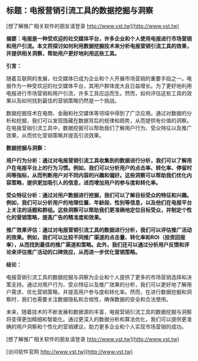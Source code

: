 ## **标题：电报营销引流工具的数据挖掘与洞察**

[想了解推广相关软件的朋友请登录 http://www.vst.tw](http://www.vst.tw)

**摘要：电报是一种受欢迎的社交媒体平台，许多企业和个人使用电报进行市场营销和用户引流。本文将探讨如何利用数据挖掘技术来分析电报营销引流工具的效果，并提供相关洞察，帮助用户更好地利用这些工具。**

**引言：**

随着互联网的发展，社交媒体已成为企业和个人开展市场营销的重要手段之一。电报作为一种受欢迎的社交媒体平台，其用户群体庞大且日益增长。为了更好地利用电报进行市场营销和用户引流，许多工具应运而生。然而，如何评估这些工具的效果以及如何找到最佳的营销策略仍然是一个挑战。

数据挖掘技术在电商、金融和社交媒体等领域中得到了广泛应用。通过对数据的分析和挖掘，我们可以发现隐藏在数据背后的规律和趋势，从而提供有价值的洞察。在电报营销引流工具中，数据挖掘可以帮助我们了解用户行为、受众特征以及推广效果，从而优化营销策略并提高引流效果。

**数据挖掘与洞察：**

**用户行为分析：通过对电报营销引流工具收集到的数据进行分析，我们可以了解用户在电报平台上的行为习惯。例如，我们可以分析用户的点击率、转化率、停留时间等指标，从而判断用户对不同内容的兴趣和偏好。这些洞察可以帮助我们优化内容策略，提供更加吸引人的信息，进而增加用户的参与度和转化率。**

**受众特征分析：通过对用户数据进行挖掘，我们可以了解目标受众的特征和兴趣。例如，我们可以分析用户的地理位置、年龄段、性别等信息，以及他们在电报平台上关注的话题和群组。这些洞察可以帮助我们更准确地定位目标受众，并制定个性化的营销策略，提高广告的精准度和效果。**

**推广效果评估：通过对电报营销引流工具的数据进行分析，我们可以评估推广活动的效果。例如，我们可以比较不同推广渠道的点击量、转化率和ROI（投资回报率），从而找到最佳的推广渠道和策略。此外，我们还可以通过分析用户反馈和评论来评估推广活动的口碑效应，从而进一步优化营销策略。**

**结论：**

电报营销引流工具的数据挖掘与洞察为企业和个人提供了更多的市场营销选择和决策支持。通过对用户行为、受众特征以及推广效果的分析，我们可以更好地了解用户需求、优化营销策略，并提高用户参与度和转化率。然而，在进行数据挖掘和洞察时，我们也需要关注数据隐私和合规性，确保数据的安全和合法使用。

未来，随着技术的不断发展和数据源的丰富，电报营销引流工具的数据挖掘与洞察将变得更加精细和智能化。通过更深入的数据分析和算法优化，我们可以提供更准确的用户洞察和个性化的营销建议，助力更多企业和个人实现市场营销的成功。

[想了解推广相关软件的朋友请登录 http://www.vst.tw](http://www.vst.tw)


[访问软件官网 http://www.vst.tw](http://www.vst.tw)
